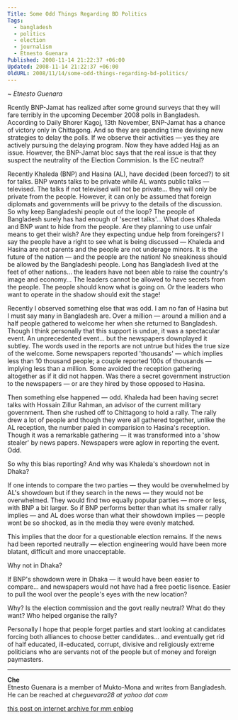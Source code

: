```yaml
---
Title: Some Odd Things Regarding BD Politics
Tags:
  - bangladesh
  - politics
  - election
  - journalism
  - Etnesto Guenara
Published: 2008-11-14 21:22:37 +06:00
Updated: 2008-11-14 21:22:37 +06:00
OldURL: 2008/11/14/some-odd-things-regarding-bd-politics/
---
```

~ *Etnesto Guenara*

Rcently BNP-Jamat has realized after some ground surveys that they will fare terribly in the upcoming December 2008 polls in Bangladesh. According to Daily Bhorer Kagoj, 13th November, BNP-Jamat has a chance of victory only in Chittagong. And so they are spending time devising new strategies to delay the polls. If we observe their activities — yes they are actively pursuing the delaying program. Now they have added Hajj as an issue. However, the BNP-Jamat bloc says that the real issue is that they suspect the neutrality of the Election Commision. Is the EC neutral?

Recently Khaleda (BNP) and Hasina (AL), have decided (been forced?) to sit for talks. BNP wants talks to be private while AL wants public talks — televised. The talks if not televised will not be private… they will only be private from the people. However, it can only be assumed that foreign diplomats and governments will be privvy to the details of the discussion. So why keep Bangladeshi people out of the loop? The people of Bangladesh surely has had enough of 'secret talks'… What does Khaleda and BNP want to hide from the people. Are they planning to use unfair means to get their wish? Are they expecting undue help from foreingers? I say the people have a right to see what is being discussed — Khaleda and Hasina are not parents and the people are not underage minors. It is the future of the nation — and the people are the nation! No sneakiness should be allowed by the Bangladeshi people. Long has Bangladesh lived at the feet of other nations… the leaders have not been able to raise the country's image and economy…  The leaders cannot be allowed to have secrets from the people. The people should know what is going on. Or the leaders who want to operate in the shadow should exit the stage!

Recently I observed something else that was odd. I am no fan of Hasina but I must say many in Bangladesh are. Over a million — around a million and a half people gathered to welcome her when she returned to Bangladesh. Though I think personally that this support is undue, it was a spectacular event. An unprecedented event... but the newspapers downplayed it subtley. The words used in the reports are not untrue but hides the true size of the welcome. Some newspapers reported 'thousands' — which implies less than 10 thousand people; a couple reported 100s of thousands — implying less than a million. Some avoided the reception gathering altogether as if it did not happen. Was there a secret government instruction to the newspapers — or are they hired by those opposed to Hasina. 

Then something else happened — odd. Khaleda had been having secret talks with Hossain Zillur Rahman, an advisor of the current military government. Then she rushed off to Chittagong to hold a rally. The rally drew a lot of people and though they were all gathered together, unlike the AL reception, the number paled in comparision to Hasina's reception. Though it was a remarkable gathering — it was transformed into a 'show stealer' by news papers. Newspapers were aglow in reporting the event. Odd.

So why this bias reporting? And why was Khaleda's showdown not in Dhaka? 

If one intends to compare the two parties — they would be overwhelmed by AL's showdown but if they search in the news — they would not be overwhelmed. They would find two equally popular parties — more or less, with BNP a bit larger. So if BNP performs better than what its smaller rally implies — and AL does worse than what their showdown implies — people wont be so shocked, as in the media they were evenly matched. 

This implies that the door for a questionable election remains. If the news had been reported neutrally — election engineering would have been more blatant, difficult and more unacceptable.

Why not in Dhaka? 

If BNP's showdown were in Dhaka — it would have been easier to compare... and newspapers would not have had a free poetic lisence. Easier to pull the wool over the people's eyes with the new location?

Why? Is the election commission and the govt really neutral? What do they want? Who helped organise the rally?

Personally I hope that people forget parties and start looking at candidates forcing both alliances to choose better candidates... and eventually get rid of half educated, ill-educated, corrupt, divisive and religiously extreme politicians who are servants not of the people but of money and foreign paymasters.

----
**Che**  
Etnesto Guenara is a member of Mukto-Mona and writes from Bangladesh. He can be reached at _cheguevara28 at yahoo dot com_

[this post on internet archive for mm enblog](https://web.archive.org/web/20191027023845/https://enblog.mukto-mona.com/2008/11/14/some-odd-things-regarding-bd-politics)